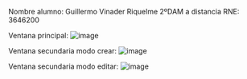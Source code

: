 Nombre alumno: Guillermo Vinader Riquelme
2ºDAM a distancia
RNE: 3646200

Ventana principal: ![image](https://github.com/user-attachments/assets/1ee3e2b4-38e1-4cfa-a299-955796e2e9f9)

Ventana secundaria modo crear: ![image](https://github.com/user-attachments/assets/dc90ee8e-e3ca-4d30-86d1-8df7140d1d0e)

Ventana secundaria modo editar: ![image](https://github.com/user-attachments/assets/a00c3956-d3b4-4e99-98dc-35bfb4452d3f)
